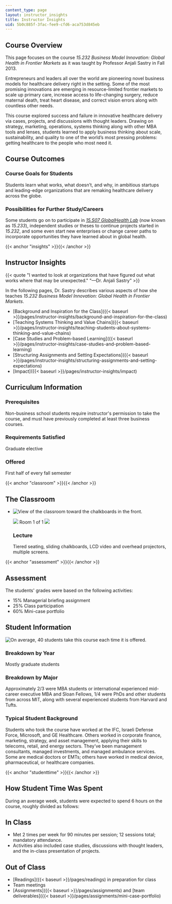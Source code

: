 ```yaml
---
content_type: page
layout: instructor_insights
title: Instructor Insights
uid: 5b0c885f-3fac-fee9-cfd6-aca753d845eb
---
```


Course Overview
---------------

This page focuses on the course _15.232 Business Model Innovation: Global Health in Frontier Markets_ as it was taught by Professor Anjali Sastry in Fall 2013.

Entrepreneurs and leaders all over the world are pioneering novel business models for healthcare delivery right in the setting. Some of the most promising innovations are emerging in resource-limited frontier markets to scale up primary care, increase access to life-changing surgery, reduce maternal death, treat heart disease, and correct vision errors along with countless other needs.

This course explored success and failure in innovative healthcare delivery via cases, projects, and discussions with thought leaders. Drawing on strategy, marketing, operations, systems thinking along with other MBA tools and lenses, students learned to apply business thinking about scale, sustainability, and quality to one of the world’s most pressing problems: getting healthcare to the people who most need it.

Course Outcomes
---------------

### Course Goals for Students

Students learn what works, what doesn’t, and why, in ambitious startups and leading-edge organizations that are remaking healthcare delivery across the globe.

### Possibilities for Further Study/Careers

Some students go on to participate in [_15.S07 GlobalHealth Lab_](/courses/15-s07-globalhealth-lab-spring-2013/) (now known as _15.233_), independent studies or theses to continue projects started in _15.232_, and some even start new enterprises or change career paths to incorporate opportunities they have learned about in global health.

{{< anchor "insights" >}}{{< /anchor >}}

Instructor Insights
-------------------

{{< quote "I wanted to look at organizations that have figured out what works where that may be unexpected." "—Dr. Anjali Sastry" >}}

In the following pages, Dr. Sastry describes various aspects of how she teaches _15.232 Business Model Innovation: Global Health in Frontier Markets_.

*   [Background and Inspiration for the Class]({{< baseurl >}}/pages/instructor-insights/background-and-inspiration-for-the-class)
*   [Teaching Systems Thinking and Value Chains]({{< baseurl >}}/pages/instructor-insights/teaching-students-about-systems-thinking-and-value-chains)
*   [Case Studies and Problem-based Learning]({{< baseurl >}}/pages/instructor-insights/case-studies-and-problem-based-learning)
*   [Structuring Assignments and Setting Expectations]({{< baseurl >}}/pages/instructor-insights/structuring-assignments-and-setting-expectations)
*   [Impact]({{< baseurl >}}/pages/instructor-insights/impact)

Curriculum Information
----------------------

### Prerequisites

Non-business school students require instructor's permission to take the course, and must have previously completed at least three business courses.

### Requirements Satisfied

Graduate elective

### Offered

First half of every fall semester

{{< anchor "classroom" >}}{{< /anchor >}}

The Classroom
-------------

*   ![View of the classroom toward the chalkboards in the front.](BASEURL_PLACEHOLDER/resources/15-232_classroom-1)
    
    ![](/images/educator/classroom_prev_dim.png) Room 1 of 1 ![](/images/educator/classroom_next_dim.png)
    
    ### Lecture
    
    Tiered seating, sliding chalkboards, LCD video and overhead projectors, multiple screens.
    

{{< anchor "assessment" >}}{{< /anchor >}}

Assessment
----------

The students' grades were based on the following activities:

- 15% Managerial briefing assignment
- 25% Class participation
- 60% Mini-case portfolio

Student Information
-------------------

![On average, 40 students take this course each time it is offered.](BASEURL_PLACEHOLDER/resources/15-232_stat-students)

### Breakdown by Year

Mostly graduate students

### Breakdown by Major

Approximately 2/3 were MBA students or international experienced mid-career executive MBA and Sloan Fellows, 1/4 were PhDs and other students from across MIT, along with several experienced students from Harvard and Tufts.

### Typical Student Background

Students who took the course have worked at the IFC, Israeli Defense Force, Microsoft, and GE Healthcare. Others worked in corporate finance, marketing, strategy, and asset management, applying their skills to telecoms, retail, and energy sectors. They’ve been management consultants, managed investments, and managed ambulance services. Some are medical doctors or EMTs; others have worked in medical device, pharmaceutical, or healthcare companies.

{{< anchor "studenttime" >}}{{< /anchor >}}

How Student Time Was Spent
--------------------------

During an average week, students were expected to spend 6 hours on the course, roughly divided as follows:

In Class
--------

*   Met 2 times per week for 90 minutes per session; 12 sessions total; mandatory attendance.
*   Activities also included case studies, discussions with thought leaders, and the in-class presentation of projects.

Out of Class
------------

*   [Readings]({{< baseurl >}}/pages/readings) in preparation for class
*   Team meetings
*   [Assignments]({{< baseurl >}}/pages/assignments) and [team deliverables]({{< baseurl >}}/pages/assignments/mini-case-portfolio)
